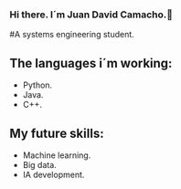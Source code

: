 ### Hi there. I´m Juan David Camacho.👋
#A systems engineering student.

## The languages i´m working:
- Python.
- Java.
- C++.

## My future skills:
- Machine learning.
- Big data.
- IA development.


<!--
**JuanCamacho1999/JuanCamacho1999** is a ✨ _special_ ✨ repository because its `README.md` (this file) appears on your GitHub profile.

Here are some ideas to get you started:

- 🔭 I’m currently working on ...
- 🌱 I’m currently learning ...
- 👯 I’m looking to collaborate on ...
- 🤔 I’m looking for help with ...
- 💬 Ask me about ...
- 📫 How to reach me: ...
- 😄 Pronouns: ...
- ⚡ Fun fact: ...
-->
